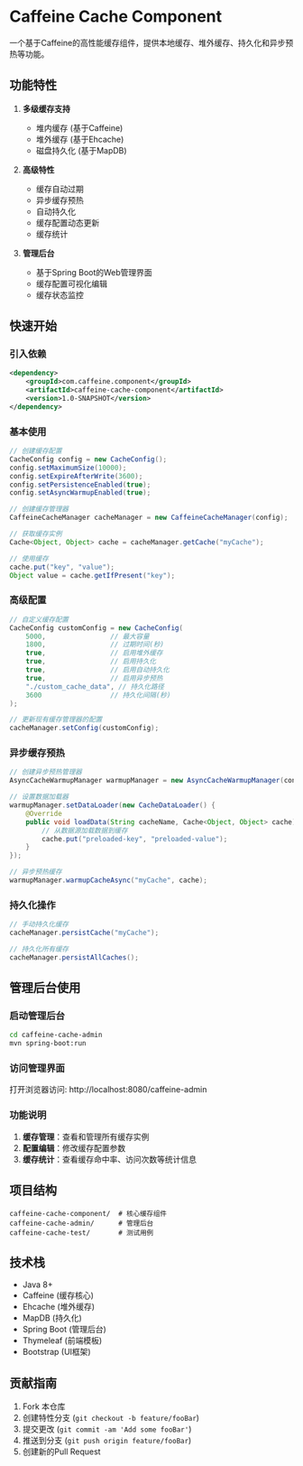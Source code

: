 # Caffeine Cache Component

一个基于Caffeine的高性能缓存组件，提供本地缓存、堆外缓存、持久化和异步预热等功能。

## 功能特性

1. **多级缓存支持**
   - 堆内缓存 (基于Caffeine)
   - 堆外缓存 (基于Ehcache)
   - 磁盘持久化 (基于MapDB)

2. **高级特性**
   - 缓存自动过期
   - 异步缓存预热
   - 自动持久化
   - 缓存配置动态更新
   - 缓存统计

3. **管理后台**
   - 基于Spring Boot的Web管理界面
   - 缓存配置可视化编辑
   - 缓存状态监控

## 快速开始

### 引入依赖

```xml
<dependency>
    <groupId>com.caffeine.component</groupId>
    <artifactId>caffeine-cache-component</artifactId>
    <version>1.0-SNAPSHOT</version>
</dependency>
```

### 基本使用

```java
// 创建缓存配置
CacheConfig config = new CacheConfig();
config.setMaximumSize(10000);
config.setExpireAfterWrite(3600);
config.setPersistenceEnabled(true);
config.setAsyncWarmupEnabled(true);

// 创建缓存管理器
CaffeineCacheManager cacheManager = new CaffeineCacheManager(config);

// 获取缓存实例
Cache<Object, Object> cache = cacheManager.getCache("myCache");

// 使用缓存
cache.put("key", "value");
Object value = cache.getIfPresent("key");
```

### 高级配置

```java
// 自定义缓存配置
CacheConfig customConfig = new CacheConfig(
    5000,                // 最大容量
    1800,                // 过期时间(秒)
    true,                // 启用堆外缓存
    true,                // 启用持久化
    true,                // 启用自动持久化
    true,                // 启用异步预热
    "./custom_cache_data", // 持久化路径
    3600                 // 持久化间隔(秒)
);

// 更新现有缓存管理器的配置
cacheManager.setConfig(customConfig);
```

### 异步缓存预热

```java
// 创建异步预热管理器
AsyncCacheWarmupManager warmupManager = new AsyncCacheWarmupManager(config);

// 设置数据加载器
warmupManager.setDataLoader(new CacheDataLoader() {
    @Override
    public void loadData(String cacheName, Cache<Object, Object> cache) {
        // 从数据源加载数据到缓存
        cache.put("preloaded-key", "preloaded-value");
    }
});

// 异步预热缓存
warmupManager.warmupCacheAsync("myCache", cache);
```

### 持久化操作

```java
// 手动持久化缓存
cacheManager.persistCache("myCache");

// 持久化所有缓存
cacheManager.persistAllCaches();
```

## 管理后台使用

### 启动管理后台

```bash
cd caffeine-cache-admin
mvn spring-boot:run
```

### 访问管理界面

打开浏览器访问: http://localhost:8080/caffeine-admin

### 功能说明

1. **缓存管理**：查看和管理所有缓存实例
2. **配置编辑**：修改缓存配置参数
3. **缓存统计**：查看缓存命中率、访问次数等统计信息

## 项目结构

```
caffeine-cache-component/  # 核心缓存组件
caffeine-cache-admin/      # 管理后台
caffeine-cache-test/       # 测试用例
```

## 技术栈

- Java 8+
- Caffeine (缓存核心)
- Ehcache (堆外缓存)
- MapDB (持久化)
- Spring Boot (管理后台)
- Thymeleaf (前端模板)
- Bootstrap (UI框架)

## 贡献指南

1. Fork 本仓库
2. 创建特性分支 (`git checkout -b feature/fooBar`)
3. 提交更改 (`git commit -am 'Add some fooBar'`)
4. 推送到分支 (`git push origin feature/fooBar`)
5. 创建新的Pull Request